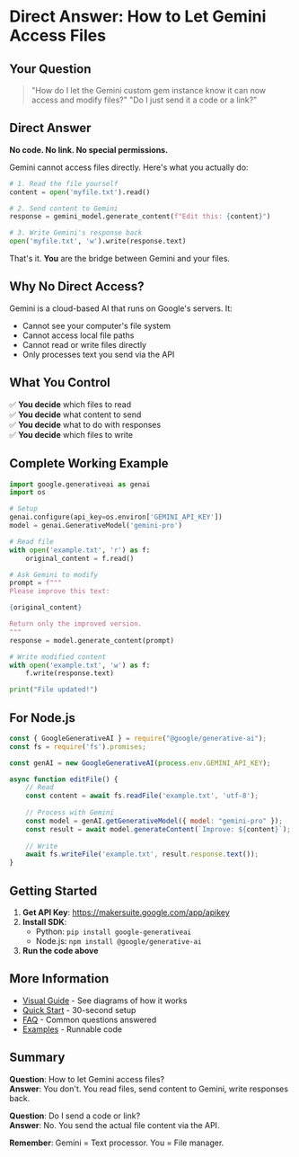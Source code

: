 # Direct Answer: How to Let Gemini Access Files

## Your Question
> "How do I let the Gemini custom gem instance know it can now access and modify files?"
> "Do I just send it a code or a link?"

## Direct Answer

**No code. No link. No special permissions.**

Gemini cannot access files directly. Here's what you actually do:

```python
# 1. Read the file yourself
content = open('myfile.txt').read()

# 2. Send content to Gemini
response = gemini_model.generate_content(f"Edit this: {content}")

# 3. Write Gemini's response back
open('myfile.txt', 'w').write(response.text)
```

That's it. **You** are the bridge between Gemini and your files.

## Why No Direct Access?

Gemini is a cloud-based AI that runs on Google's servers. It:
- Cannot see your computer's file system
- Cannot access local file paths
- Cannot read or write files directly
- Only processes text you send via the API

## What You Control

✅ **You decide** which files to read  
✅ **You decide** what content to send  
✅ **You decide** what to do with responses  
✅ **You decide** which files to write  

## Complete Working Example

```python
import google.generativeai as genai
import os

# Setup
genai.configure(api_key=os.environ['GEMINI_API_KEY'])
model = genai.GenerativeModel('gemini-pro')

# Read file
with open('example.txt', 'r') as f:
    original_content = f.read()

# Ask Gemini to modify
prompt = f"""
Please improve this text:

{original_content}

Return only the improved version.
"""
response = model.generate_content(prompt)

# Write modified content
with open('example.txt', 'w') as f:
    f.write(response.text)

print("File updated!")
```

## For Node.js

```javascript
const { GoogleGenerativeAI } = require("@google/generative-ai");
const fs = require('fs').promises;

const genAI = new GoogleGenerativeAI(process.env.GEMINI_API_KEY);

async function editFile() {
    // Read
    const content = await fs.readFile('example.txt', 'utf-8');
    
    // Process with Gemini
    const model = genAI.getGenerativeModel({ model: "gemini-pro" });
    const result = await model.generateContent(`Improve: ${content}`);
    
    // Write
    await fs.writeFile('example.txt', result.response.text());
}
```

## Getting Started

1. **Get API Key**: https://makersuite.google.com/app/apikey
2. **Install SDK**: 
   - Python: `pip install google-generativeai`
   - Node.js: `npm install @google/generative-ai`
3. **Run the code above**

## More Information

- [Visual Guide](VISUAL_GUIDE.md) - See diagrams of how it works
- [Quick Start](QUICKSTART.md) - 30-second setup
- [FAQ](FAQ.md) - Common questions answered
- [Examples](example_file_access.py) - Runnable code

## Summary

**Question**: How to let Gemini access files?  
**Answer**: You don't. You read files, send content to Gemini, write responses back.

**Question**: Do I send a code or link?  
**Answer**: No. You send the actual file content via the API.

**Remember**: Gemini = Text processor. You = File manager.
